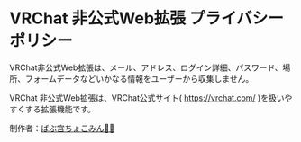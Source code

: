 # VRChat 非公式Web拡張 プライバシーポリシー
VRChat非公式Web拡張は、メール、アドレス、ログイン詳細、パスワード、場所、フォームデータなどいかなる情報をユーザーから収集しません。

VRChat 非公式Web拡張は、VRChat公式サイト( https://vrchat.com/ )を扱いやすくする拡張機能です。

制作者：[ばぶ宮ちょこみん🍼🌱](https://twitter.com/Choccomintice)